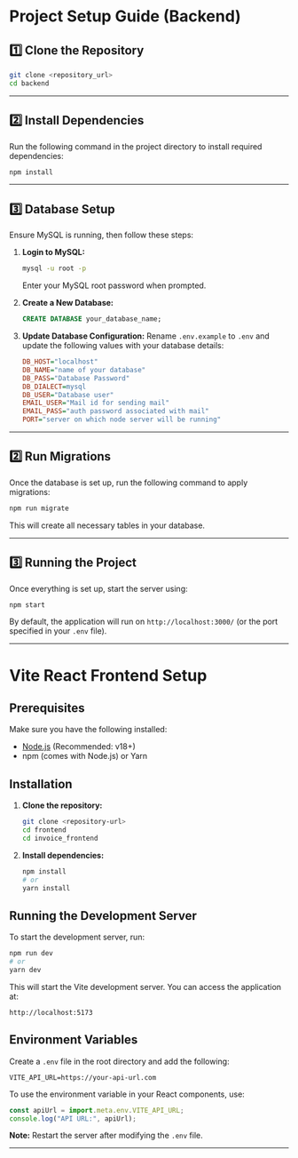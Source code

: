 # Project Setup Guide (Backend)

## 1️⃣ Clone the Repository
```sh
git clone <repository_url>
cd backend
```

---


## 2️⃣ Install Dependencies
Run the following command in the project directory to install required dependencies:
```sh
npm install
```

---

## 3️⃣ Database Setup
Ensure MySQL is running, then follow these steps:

1. **Login to MySQL:**
   ```sh
   mysql -u root -p
   ```
   Enter your MySQL root password when prompted.

2. **Create a New Database:**
   ```sql
   CREATE DATABASE your_database_name;
   ```

3. **Update Database Configuration:**
   Rename `.env.example` to `.env` and update the following values with your database details:
   ```ini
   DB_HOST="localhost"
   DB_NAME="name of your database"
   DB_PASS="Database Password"
   DB_DIALECT=mysql
   DB_USER="Database user"
   EMAIL_USER="Mail id for sending mail"
   EMAIL_PASS="auth password associated with mail"
   PORT="server on which node server will be running"
   ```

---

## 2️⃣ Run Migrations
Once the database is set up, run the following command to apply migrations:
```sh
npm run migrate
```
This will create all necessary tables in your database.

---

## 3️⃣ Running the Project
Once everything is set up, start the server using:
```sh
npm start
```
By default, the application will run on `http://localhost:3000/` (or the port specified in your `.env` file).


---




# Vite React Frontend Setup

## Prerequisites
Make sure you have the following installed:
- [Node.js](https://nodejs.org/) (Recommended: v18+)
- npm (comes with Node.js) or Yarn

## Installation
1. **Clone the repository:**
   ```sh
   git clone <repository-url>
   cd frontend
   cd invoice_frontend
   ```

2. **Install dependencies:**
   ```sh
   npm install
   # or
   yarn install
   ```

## Running the Development Server
To start the development server, run:
```sh
npm run dev
# or
yarn dev
```
This will start the Vite development server. You can access the application at:
```
http://localhost:5173
```

## Environment Variables
Create a `.env` file in the root directory and add the following:
```env
VITE_API_URL=https://your-api-url.com
```

To use the environment variable in your React components, use:
```jsx
const apiUrl = import.meta.env.VITE_API_URL;
console.log("API URL:", apiUrl);
```

**Note:** Restart the server after modifying the `.env` file.

---


